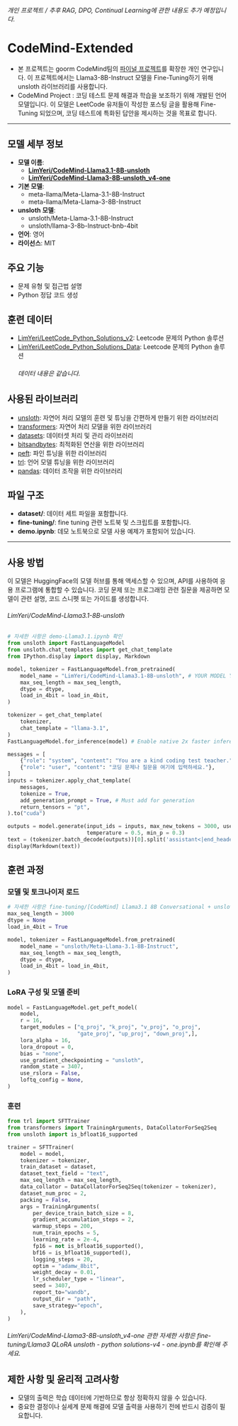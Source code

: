 ###### 개인 프로젝트 / *추후 RAG, DPO, Continual Learning에 관한 내용도 추가 예정입니다.*

# CodeMind-Extended
- 본 프로젝트는 goorm CodeMind팀의 [파이널 프로젝트](https://github.com/LimYeri/CodeMind_project)를 확장한 개인 연구입니다. 이 프로젝트에서는 Llama3-8B-Instruct 모델을 Fine-Tuning하기 위해 unsloth 라이브러리를 사용합니다.
- CodeMind Project : 코딩 테스트 문제 해결과 학습을 보조하기 위해 개발된 언어 모델입니다. 이 모델은 LeetCode 유저들이 작성한 포스팅 글을 활용해 Fine-Tuning 되었으며, 코딩 테스트에 특화된 답안을 제시하는 것을 목표로 합니다.

---

## 모델 세부 정보
  - **모델 이름**:
    - [**LimYeri/CodeMind-Llama3.1-8B-unsloth**](https://huggingface.co/LimYeri/CodeMind-Llama3.1-8B-unsloth)
    - [**LimYeri/CodeMind-Llama3-8B-unsloth_v4-one**](https://huggingface.co/LimYeri/CodeMind-Llama3-8B-unsloth_v4-one)
  - **기본 모델**:
    -  meta-llama/Meta-Llama-3.1-8B-Instruct
    -  meta-llama/Meta-Llama-3-8B-Instruct
  - **unsloth 모델**:
    - unsloth/Meta-Llama-3.1-8B-Instruct
    - unsloth/llama-3-8b-Instruct-bnb-4bit
  - **언어**: 영어
  - **라이선스**: MIT


## 주요 기능
  - 문제 유형 및 접근법 설명
  - Python 정답 코드 생성


## 훈련 데이터
  - [LimYeri/LeetCode_Python_Solutions_v2](https://huggingface.co/datasets/LimYeri/LeetCode_Python_Solutions_v2): Leetcode 문제의 Python 솔루션
  - [LimYeri/LeetCode_Python_Solutions_Data](https://huggingface.co/datasets/LimYeri/LeetCode_Python_Solutions_Data): Leetcode 문제의 Python 솔루션
    ###### 데이터 내용은 같습니다.


## 사용된 라이브러리
  - [unsloth](https://github.com/unslothai/unsloth): 자연어 처리 모델의 훈련 및 튜닝을 간편하게 만들기 위한 라이브러리
  - [transformers](https://github.com/huggingface/transformers): 자연어 처리 모델을 위한 라이브러리
  - [datasets](https://github.com/huggingface/datasets): 데이터셋 처리 및 관리 라이브러리
  - [bitsandbytes](https://github.com/TimDettmers/bitsandbytes): 최적화된 연산을 위한 라이브러리
  - [peft](https://github.com/huggingface/peft): 파인 튜닝을 위한 라이브러리
  - [trl](https://github.com/huggingface/trl): 언어 모델 튜닝을 위한 라이브러리
  - [pandas](https://github.com/pandas-dev/pandas): 데이터 조작을 위한 라이브러리


## 파일 구조
  - **dataset/**: 데이터 세트 파일을 포함합니다.
  - **fine-tuning/**: fine tuning 관련 노트북 및 스크립트를 포함합니다.
  - **demo.ipynb**: 데모 노트북으로 모델 사용 예제가 포함되어 있습니다.

---

## 사용 방법
이 모델은 HuggingFace의 모델 허브를 통해 액세스할 수 있으며, API를 사용하여 응용 프로그램에 통합할 수 있습니다. 코딩 문제 또는 프로그래밍 관련 질문을 제공하면 모델이 관련 설명, 코드 스니펫 또는 가이드를 생성합니다.
###### LimYeri/CodeMind-Llama3.1-8B-unsloth

```python
# 자세한 사항은 demo-Llama3.1.ipynb 확인
from unsloth import FastLanguageModel
from unsloth.chat_templates import get_chat_template
from IPython.display import display, Markdown

model, tokenizer = FastLanguageModel.from_pretrained(
    model_name = "LimYeri/CodeMind-Llama3.1-8B-unsloth", # YOUR MODEL YOU USED FOR TRAINING
    max_seq_length = max_seq_length,
    dtype = dtype,
    load_in_4bit = load_in_4bit,
)

tokenizer = get_chat_template(
    tokenizer,
    chat_template = "llama-3.1",
)
FastLanguageModel.for_inference(model) # Enable native 2x faster inference

messages = [
    {"role": "system", "content": "You are a kind coding test teacher."},
    {"role": "user", "content": "코딩 문제나 질문을 여기에 입력하세요."},
]
inputs = tokenizer.apply_chat_template(
    messages,
    tokenize = True,
    add_generation_prompt = True, # Must add for generation
    return_tensors = "pt",
).to("cuda")

outputs = model.generate(input_ids = inputs, max_new_tokens = 3000, use_cache = True,
                         temperature = 0.5, min_p = 0.3)
text = (tokenizer.batch_decode(outputs))[0].split('assistant<|end_header_id|>\n\n')[1].strip()
display(Markdown(text))
```

## 훈련 과정

### 모델 및 토크나이저 로드
```python
# 자세한 사항은 fine-tuning/[CodeMind] Llama3.1 8B Conversational + unsloth.ipynb 확인
max_seq_length = 3000 
dtype = None 
load_in_4bit = True 

model, tokenizer = FastLanguageModel.from_pretrained(
    model_name = "unsloth/Meta-Llama-3.1-8B-Instruct",
    max_seq_length = max_seq_length,
    dtype = dtype,
    load_in_4bit = load_in_4bit,
)
```

### LoRA 구성 및 모델 준비
```python
model = FastLanguageModel.get_peft_model(
    model,
    r = 16, 
    target_modules = ["q_proj", "k_proj", "v_proj", "o_proj",
                      "gate_proj", "up_proj", "down_proj",],
    lora_alpha = 16,
    lora_dropout = 0, 
    bias = "none",    
    use_gradient_checkpointing = "unsloth", 
    random_state = 3407,
    use_rslora = False,  
    loftq_config = None, 
)
```

### 훈련
```python
from trl import SFTTrainer
from transformers import TrainingArguments, DataCollatorForSeq2Seq
from unsloth import is_bfloat16_supported

trainer = SFTTrainer(
    model = model,
    tokenizer = tokenizer,
    train_dataset = dataset,
    dataset_text_field = "text",
    max_seq_length = max_seq_length,
    data_collator = DataCollatorForSeq2Seq(tokenizer = tokenizer),
    dataset_num_proc = 2,
    packing = False, 
    args = TrainingArguments(
        per_device_train_batch_size = 8,
        gradient_accumulation_steps = 2,
        warmup_steps = 200,
        num_train_epochs = 5,
        learning_rate = 2e-4,
        fp16 = not is_bfloat16_supported(),
        bf16 = is_bfloat16_supported(),
        logging_steps = 20,
        optim = "adamw_8bit",
        weight_decay = 0.01,
        lr_scheduler_type = "linear",
        seed = 3407,
        report_to="wandb",
        output_dir = "path",
        save_strategy="epoch",
    ),
)
```
###### LimYeri/CodeMind-Llama3-8B-unsloth_v4-one 관한 자세한 사항은 fine-tuning/Llama3 QLoRA unsloth - python solutions-v4 - one.ipynb를 확인해 주세요.

## 제한 사항 및 윤리적 고려사항
- 모델의 출력은 학습 데이터에 기반하므로 항상 정확하지 않을 수 있습니다.
- 중요한 결정이나 실세계 문제 해결에 모델 출력을 사용하기 전에 반드시 검증이 필요합니다.
  
